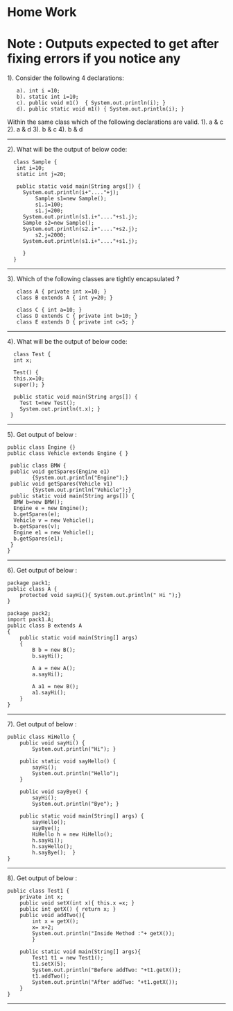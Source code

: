 <!-- $theme: default
page_number: true
footer: Java - Class 6 Homework
-->
# Home Work 

# Note : Outputs expected to get after fixing errors if you notice any
1). Consider the following 4 declarations:
```
   a). int i =10;
   b). static int i=10;
   c). public void m1()  { System.out.println(i); }
   d). public static void m1() { System.out.println(i); }
```   
  Within the same class which of the following declarations are valid.
    1). a & c
	2). a & d
	3). b & c
	4). b & d

 -----------------------------------------------------------------------------
2). What will be the output of below code: 
```
  class Sample {
   int i=10;
   static int j=20;
    
   public static void main(String args[]) {
     System.out.println(i+"...."+j); 
         Sample s1=new Sample();
         s1.i=100;
         s1.j=200;
     System.out.println(s1.i+"...."+s1.j); 	  
	 Sample s2=new Sample();
     System.out.println(s2.i+"...."+s2.j); 	  
         s2.j=2000;
     System.out.println(s1.i+"...."+s1.j); 
     
     }	  
  }
  ```
-----------------------------------------------------------------------------

 3). Which of the following classes are tightly encapsulated ?
```
   class A { private int x=10; }
   class B extends A { int y=20; }
   
   class C { int a=10; }
   class D extends C { private int b=10; }
   class E extends D { private int c=5; } 
  ```
 
-----------------------------------------------------------------------------
 4). What will be the output of below code:
 ```
   class Test {
   int x;
	 
   Test() {
   this.x=10;
   super();	}
	 
   public static void main(String args[]) {
	 Test t=new Test();
	 System.out.println(t.x); }	  
  }
  ```
 -----------------------------------------------------------------------------
 5). Get output of below :
 ```
 public class Engine {}
 public class Vehicle extends Engine { }
  
  public class BMW {
  public void getSpares(Engine e1)
         {System.out.println("Engine");}
  public void getSpares(Vehicle v1)
         {System.out.println("Vehicle");}
  public static void main(String args[]) {
   BMW b=new BMW();
   Engine e = new Engine();
   b.getSpares(e); 
   Vehicle v = new Vehicle();
   b.getSpares(v);
   Engine e1 = new Vehicle();
   b.getSpares(e1);   
  }
 }
 ```
-----------------------------------------------------------------------------
 6). Get output of below :
```
package pack1;
public class A {
    protected void sayHi(){ System.out.println(" Hi ");}
}

package pack2;
import pack1.A;
public class B extends A 
{
    public static void main(String[] args) 
    {
        B b = new B();
        b.sayHi();
        
        A a = new A();
        a.sayHi();
        
        A a1 = new B();
        a1.sayHi();          
    }
}
```
-----------------------------------------------------------------------------
7). Get output of below :
```
public class HiHello {
    public void sayHi() {
        System.out.println("Hi"); }

    public static void sayHello() {
        sayHi();
        System.out.println("Hello");
    }

    public void sayBye() {
        sayHi();
        System.out.println("Bye"); }

    public static void main(String[] args) {
        sayHello();
        sayBye();
        HiHello h = new HiHello();
        h.sayHi();
        h.sayHello();
        h.sayBye();  }
}
```
-----------------------------------------------------------------------------
8). Get output of below :
```
public class Test1 {
    private int x;
    public void setX(int x){ this.x =x; }
    public int getX() { return x; }
    public void addTwo(){
        int x = getX();
        x= x+2;        
        System.out.println("Inside Method :"+ getX());
        }
    
    public static void main(String[] args){
        Test1 t1 = new Test1();
        t1.setX(5);
        System.out.println("Before addTwo: "+t1.getX());
        t1.addTwo();
        System.out.println("After addTwo: "+t1.getX());       
    }
}
```
-----------------------------------------------------------------------------